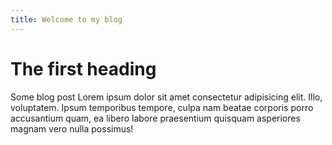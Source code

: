 ```yaml
---
title: Welcome to my blog
---
```

# The first heading
Some blog post
Lorem ipsum dolor sit amet consectetur adipisicing elit. Illo, voluptatem. Ipsum temporibus tempore, culpa nam beatae corporis porro accusantium quam, ea libero labore praesentium quisquam asperiores magnam vero nulla possimus!
